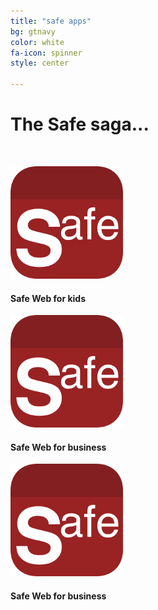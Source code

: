 ```yaml
---
title: "safe apps"
bg: gtnavy
color: white
fa-icon: spinner
style: center

---
```


# The Safe saga...
&nbsp;

<div class="container">
<div class="row">
  <div class="column halfx">
	<a href="http://test.bobgoo.com"><img width="180" src="img/Icon-Safe-Web-for-kids-512.png" alt="" title="" /></a><br>
	<h4>Safe Web for kids</h4>
  </div>
  <div class="column halfx">
	<a href="http://safeweb.bobgoo.com"><img width="180" src="img/Icon-Safe-Web-for-kids-512.png" alt="" title="" /></a><br>
	<h4>Safe Web for business</h4>
  </div>  
</div>
<div class="row">
  <div class="column halfx">
	<a href="http://safeweb.bobgoo.com"><img width="180" src="img/Icon-Safe-Web-for-kids-512.png" alt="" title="" /></a><br>
	<h4>Safe Web for business</h4>
  </div>
</div>
</div>